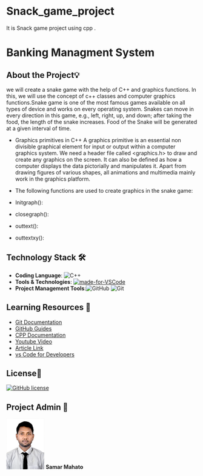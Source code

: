 # Snack_game_project
It is Snack game project using cpp .
# Banking Managment System
## About the Project💡
we will create a snake game with the help of C++ and graphics functions. In this, we will use the concept of c++ classes and computer graphics functions.Snake game is one of the most famous games available on all types of device and works on every operating system. Snakes can move in every direction in this game, e.g., left, right, up, and down; after taking the food, the length of the snake increases. Food of the Snake will be generated at a given interval of time.
- Graphics primitives in C++
A graphics primitive is an essential non divisible graphical element for input or output within a computer graphics system. We need a header file called <graphics.h> to draw and create any graphics on the screen. It can also be defined as how a computer displays the data pictorially and manipulates it. Apart from drawing figures of various shapes, all animations and multimedia mainly work in the graphics platform.
- The following functions are used to create graphics in the snake game:

- Initgraph():
- closegraph():
- outtext():
- outtextxy():


## Technology Stack 🛠️
  
- **Coding Language**: ![C++](https://img.shields.io/badge/c++-%2300599C.svg?style=for-the-badge&logo=c%2B%2B&logoColor=white)
- **Tools & Technologies**: [![made-for-VSCode](https://img.shields.io/badge/Made%20for-VSCode-1f425f.svg)](https://code.visualstudio.com/)
- **Project Management Tools**:<img alt="GitHub" src="https://img.shields.io/badge/github%20-%23121011.svg?&style=for-the-badge&logo=github&logoColor=white"/> <img alt="Git" src="https://img.shields.io/badge/git%20-%23F05033.svg?&style=for-the-badge&logo=git&logoColor=white"/> 
## Learning Resources 🧰


- [Git Documentation](https://git-scm.com/docs)
- [GitHub Guides](https://guides.github.com/)
- [CPP Documentation](https://cplusplus.com/)
- [Youtube Video](https://www.youtube.com/watch?v=vNT4P23ihCo)
- [Article Link](https://www.javatpoint.com/snake-code-in-cpp)
- [vs Code for Developers](https://code.visualstudio.com/)




## License📜
[![GitHub license](https://img.shields.io/github/license/Naereen/StrapDown.js.svg)](https://github.com/Naereen/StrapDown.js/blob/master/LICENSE)

## Project Admin 📆

<td align="center"><img src="https://github.com/Samarmahato/Banking_Managment_System/blob/UNICORN/Samar%20Mahato%20_DSC.JPG" width="100px;" alt=""/> 
	<b>Samar Mahato</b>
</td>

